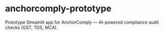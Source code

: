 # anchorcomply-prototype
Prototype Streamlit app for AnchorComply — AI-powered compliance audit checks (GST, TDS, MCA).
